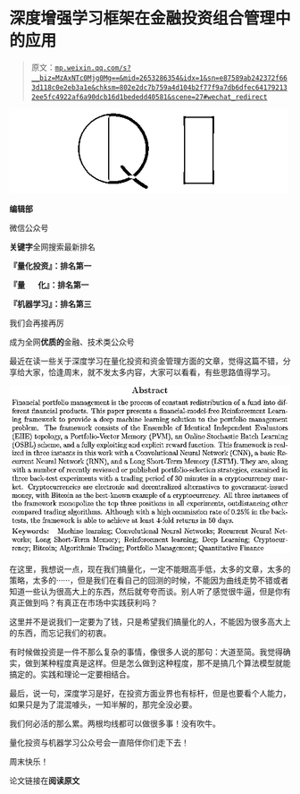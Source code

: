 # 深度增强学习框架在金融投资组合管理中的应用

> 原文：[`mp.weixin.qq.com/s?__biz=MzAxNTc0Mjg0Mg==&mid=2653286354&idx=1&sn=e87589ab242372f663d118c0e2eb3a1e&chksm=802e2dc7b759a4d104b2f77f9a7db6dfec641792132ee5fc4922af6a90dcb16d1bededd40581&scene=27#wechat_redirect`](http://mp.weixin.qq.com/s?__biz=MzAxNTc0Mjg0Mg==&mid=2653286354&idx=1&sn=e87589ab242372f663d118c0e2eb3a1e&chksm=802e2dc7b759a4d104b2f77f9a7db6dfec641792132ee5fc4922af6a90dcb16d1bededd40581&scene=27#wechat_redirect)

![](img/0d4336450c63c722fe2025aada9456e1.png)

**编辑部**

微信公众号

**关键字**全网搜索最新排名

**『量化投资』：排名第一**

**『量       化』：排名第一**

**『机器学习』：排名第三**

我们会再接再厉

成为全网**优质的**金融、技术类公众号

最近在读一些关于深度学习在量化投资和资金管理方面的文章，觉得这篇不错，分享给大家，恰逢周末，就不发太多内容，大家可以看看，有些思路值得学习。 

![](img/0de8e0d3d48d67bc5c30a56d8bf25438.png)

在这里，我想说一点，现在我们搞量化，一定不能眼高手低，太多的文章，太多的策略，太多的······，但是我们在看自己的回测的时候，不能因为曲线走势不错或者知道一些认为很高大上的东西，然后就夸夸而谈。别人听了感觉很牛逼，但是你有真正做到吗？有真正在市场中实践获利吗？

这里并不是说我们一定要为了钱，只是希望我们搞量化的人，不能因为很多高大上的东西，而忘记我们的初衷。

有时候做投资是一件不那么复杂的事情，像很多人说的那句：大道至简。我觉得确实，做到某种程度真是这样。但是怎么做到这种程度，那不是搞几个算法模型就能搞定的。实践和理论一定要相结合。

最后，说一句，深度学习是好，在投资方面业界也有标杆，但是也要看个人能力，如果只是为了混混噱头，一知半解的，那完全没必要。

我们何必活的那么累。两根均线都可以做很多事！没有吹牛。

量化投资与机器学习公众号会一直陪伴你们走下去！ 

周末快乐！

论文链接在**阅读原文**